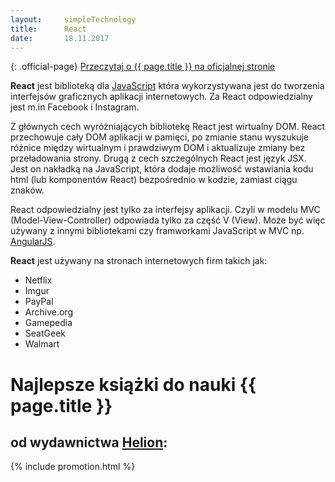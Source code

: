 ```yaml
---
layout:     simpleTechnology
title:      React
date:       18.11.2017
---
```


{: .official-page}
[Przeczytaj o {{ page.title }} na oficjalnej stronie](https://facebook.github.io/react/)

**React** jest biblioteką dla [JavaScript](/technologie/javascript) która wykorzystywana jest do tworzenia interfejsów graficznych aplikacji internetowych. Za React odpowiedzialny jest m.in Facebook i Instagram.

Z głównych cech wyróżniających bibliotekę React jest wirtualny DOM. React przechowuje cały DOM aplikacji w pamięci, po zmianie stanu wyszukuje różnice między wirtualnym i prawdziwym DOM i aktualizuje zmiany bez przeładowania strony. Drugą z cech szczególnych React jest język JSX. Jest on nakładką na JavaScript, która dodaje możliwość wstawiania kodu html (lub komponentów React) bezpośrednio w kodzie, zamiast ciągu znaków.

React odpowiedzialny jest tylko za interfejsy aplikacji. Czyli w modelu MVC (Model-View-Controller) odpowiada tylko za część V (View). Może być więc używany z innymi bibliotekami czy framworkami JavaScript w MVC np. [AngularJS](/technologie/angular).

**React** jest używany na stronach internetowych firm takich jak:
- Netflix
- Imgur
- PayPal
- Archive.org
- Gamepedia
- SeatGeek
- Walmart

# Najlepsze książki do nauki {{ page.title }}
## od wydawnictwa [Helion](https://helion.pl/view/9102Q):

{% include promotion.html %}

<div class="book">
    <script src="https://helion.pl/plugins/new/ksiazkasm.phi?id=reactz&nr=9102Q&size=181&utf8=1"></script>
</div>

<div class="book">
    <script src="https://helion.pl/plugins/new/ksiazkasm.phi?id=reacwd&nr=9102Q&size=181&utf8=1"></script>
</div>